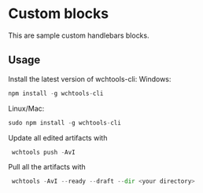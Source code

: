 # Custom blocks
 This are sample custom handlebars blocks. 

## Usage
Install the latest version of wchtools-cli:
Windows: 
```python
npm install -g wchtools-cli 
```
Linux/Mac:
```python
sudo npm install -g wchtools-cli 
```

Update all edited artifacts with
```python
 wchtools push -AvI 
```

Pull all the artifacts with           
```python
 wchtools -AvI --ready --draft --dir <your directory>
```
